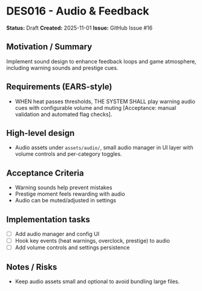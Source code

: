# DES016 - Audio & Feedback

**Status:** Draft
**Created:** 2025-11-01
**Issue:** GitHub Issue #16

## Motivation / Summary
Implement sound design to enhance feedback loops and game atmosphere, including warning sounds and prestige cues.

## Requirements (EARS-style)
- WHEN heat passes thresholds, THE SYSTEM SHALL play warning audio cues with configurable volume and muting [Acceptance: manual validation and automated flag checks].

## High-level design
- Audio assets under `assets/audio/`, small audio manager in UI layer with volume controls and per-category toggles.

## Acceptance Criteria
- Warning sounds help prevent mistakes
- Prestige moment feels rewarding with audio
- Audio can be muted/adjusted in settings

## Implementation tasks
- [ ] Add audio manager and config UI
- [ ] Hook key events (heat warnings, overclock, prestige) to audio
- [ ] Add volume controls and settings persistence

## Notes / Risks
- Keep audio assets small and optional to avoid bundling large files.
